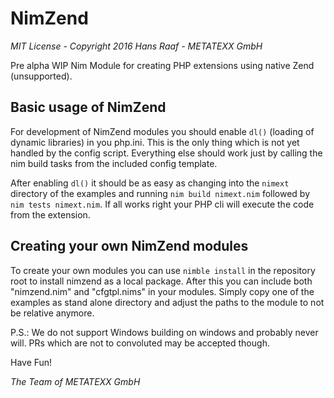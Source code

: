 # NimZend

*MIT License - Copyright 2016 Hans Raaf - METATEXX GmbH*

Pre alpha WIP Nim Module for creating PHP extensions using native Zend (unsupported).

## Basic usage of NimZend

For development of NimZend modules you should enable `dl()` (loading of dynamic libraries) in you php.ini. This is the only thing which is not yet handled by the config script. Everything else should work just by calling the nim build tasks from the included config template.

After enabling `dl()` it should be as easy as changing into the `nimext` directory of the examples and running `nim build nimext.nim` followed by `nim tests nimext.nim`. If all works right your PHP cli will execute the code from the extension.

## Creating your own NimZend modules

To create your own modules you can use `nimble install` in the repository root to install nimzend as a local package. After this you can include both "nimzend.nim" and "cfgtpl.nims" in your modules. Simply copy one of the examples as stand alone directory and adjust the paths to the module to not be relative anymore.

P.S.: We do not support Windows building on windows and probably never will. PRs which are not to convoluted may be accepted though.

Have Fun!

*The Team of METATEXX GmbH*
